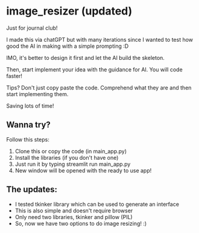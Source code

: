 # image_resizer (updated)
Just for journal club! 

I made this via chatGPT but with many iterations since I wanted to test how good the AI in making with a simple prompting :D

IMO, it's better to design it first and let the AI build the skeleton. 

Then, start implement your idea with the guidance for AI. You will code faster! 

Tips? Don't just copy paste the code. Comprehend what they are and then start implementing them.

Saving lots of time!


  
## Wanna try?
Follow this steps:
1. Clone this or copy the code (in main_app.py)
2. Install the libraries (if you don't have one)
3. Just run it by typing streamlit run main_app.py
4. New window will be opened with the ready to use app!


## The updates:
- I tested tkinker library which can be used to generate an interface
- This is also simple and doesn't require browser
- Only need two libraries, tkinker and pillow (PIL)
- So, now we have two options to do image resizing! :)
